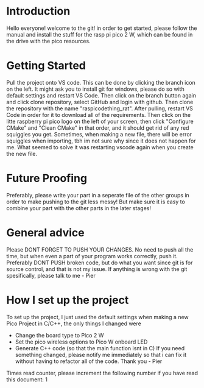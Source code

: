 # Introduction
Hello everyone! welcome to the git! in order to get started, please follow the manual and install the stuff for the rasp pi pico 2 W, which can be found in the drive with the pico resources.

# Getting Started
Pull the project onto VS code. This can be done by clicking the branch icon on the left. It might ask you to install git for windows, please do so with default settings and restart VS Code. Then click on the branch button again and click clone repository, select GitHub and login with github. Then clone the repository with the name "raspicodething_rat". After pulling, restart VS Code in order for it to download all of the requirements. Then click on the litte raspberry pi pico logo on the left of your screen, then click "Configure CMake" and "Clean CMake" in that order, and it should get rid of any red squiggles you get. Sometimes, when making a new file, there will be error squiggles when importing, tbh im not sure why since it does not happen for me. What seemed to solve it was restarting vscode again when you create the new file.

# Future Proofing
Preferably, please write your part in a seperate file of the other groups in order to make pushing to the git less messy! But make sure it is easy to combine your part with the other parts in the later stages!

# General advice
Please DONT FORGET TO PUSH YOUR CHANGES. No need to push all the time, but when even a part of your program works correctly, push it. Preferably DONT PUSH broken code, but do what you want since git is for source control, and that is not my issue. If anything is wrong with the git spesifically, please talk to me - Pier

# How I set up the project

To set up the project, I just used the default settings when making a new Pico Project in C/C++, the only things I changed were 
- Change the board type to Pico 2 W
- Set the pico wireless options to Pico W onboard LED
- Generate C++ code (so that the main function isnt in C)
If you need something changed, please notify me immediately so that i can fix it without having to refactor all of the code. Thank you - Pier

Times read counter, please increment the following number if you have read this document: 1